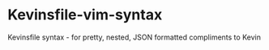 # Kevinsfile-vim-syntax
Kevinsfile syntax - for pretty, nested, JSON formatted compliments to Kevin
